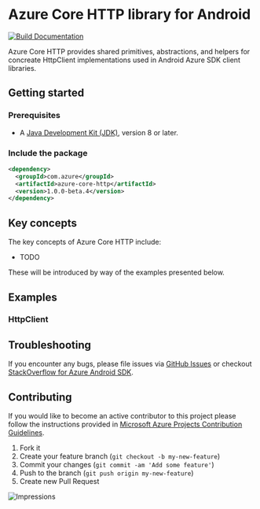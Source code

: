 # Azure Core HTTP library for Android

[![Build Documentation](https://img.shields.io/badge/documentation-published-blue.svg)](https://azure.github.io/azure-sdk-for-android)

Azure Core HTTP provides shared primitives, abstractions, and helpers for concreate HttpClient implementations used in Android Azure SDK client libraries.

## Getting started

### Prerequisites

- A [Java Development Kit (JDK)][jdk_link], version 8 or later.

### Include the package

[//]: # ({x-version-update-start;com.azure:azure-core-http;current})
```xml
<dependency>
  <groupId>com.azure</groupId>
  <artifactId>azure-core-http</artifactId>
  <version>1.0.0-beta.4</version>
</dependency>
```
[//]: # ({x-version-update-end})

## Key concepts

The key concepts of Azure Core HTTP include:

- TODO

These will be introduced by way of the examples presented below.

## Examples

### HttpClient

## Troubleshooting

If you encounter any bugs, please file issues via [GitHub Issues](https://github.com/Azure/azure-sdk-for-android/issues/new/choose)
or checkout [StackOverflow for Azure Android SDK](https://stackoverflow.com/questions/tagged/azure-android-sdk).

## Contributing

If you would like to become an active contributor to this project please follow the instructions provided in
[Microsoft Azure Projects Contribution Guidelines](https://azure.github.io/guidelines.html).

1. Fork it
2. Create your feature branch (`git checkout -b my-new-feature`)
3. Commit your changes (`git commit -am 'Add some feature'`)
4. Push to the branch (`git push origin my-new-feature`)
5. Create new Pull Request

<!-- links -->
[logging]: https://github.com/Azure/azure-sdk-for-java/wiki/Logging-with-Azure-SDK
[jdk_link]: https://docs.microsoft.com/java/azure/jdk/?view=azure-java-stable

![Impressions](https://azure-sdk-impressions.azurewebsites.net/api/impressions/azure-sdk-for-java%2Fsdk%2Fcore%2Fazure-core%2FREADME.png)
